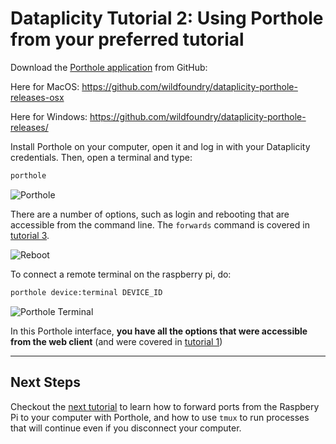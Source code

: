 # Dataplicity Tutorial 2: Using Porthole from your preferred tutorial

Download the [Porthole application](https://www.dataplicity.com/apps/porthole/)
from GitHub:

Here for MacOS:
<https://github.com/wildfoundry/dataplicity-porthole-releases-osx>

Here for Windows:
<https://github.com/wildfoundry/dataplicity-porthole-releases/>

Install Porthole on your computer, open it and log in with your Dataplicity
credentials. Then, open a terminal and type:

```bash
porthole
```

![Porthole](../../../assets/dataplicity/porthole.png?raw=true)

There are a number of options, such as login and rebooting that are accessible
from the command line. The `forwards` command is covered in [tutorial
3](tutorial_3.md).

![Reboot](../../../assets/dataplicity/reboot.png?raw=true)

To connect a remote terminal on the raspberry pi, do:

```bash
porthole device:terminal DEVICE_ID
```

![Porthole Terminal](../../../assets/dataplicity/porthole_terminal.png?raw=true)

In this Porthole interface, **you have all the options that were accessible from
the web client** (and were covered in [tutorial 1](tutorial_1.md))

---

## Next Steps

Checkout the [next tutorial](tutorial_3.md) to learn how to forward ports from
the Raspbery Pi to your computer with Porthole, and how to use `tmux` to run
processes that will continue even if you disconnect your computer.
